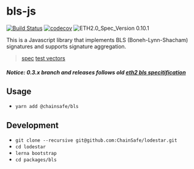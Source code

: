 # bls-js

[![Build Status](https://travis-ci.org/ChainSafe/lodestar.svg?branch=master)](https://travis-ci.org/ChainSafe/lodestar)
[![codecov](https://codecov.io/gh/ChainSafe/lodestar/branch/master/graph/badge.svg)](https://codecov.io/gh/ChainSafe/lodestar)
![ETH2.0_Spec_Version 0.10.1](https://img.shields.io/badge/ETH2.0_Spec_Version-0.10.1-2e86c1.svg)

This is a Javascript library that implements BLS (Boneh-Lynn-Shacham) signatures and supports signature aggregation.

>[spec](https://github.com/ethereum/eth2.0-specs/blob/v0.10.1/specs/phase0/beacon-chain.md#bls-signatures)
>[test vectors](https://github.com/ethereum/eth2.0-spec-tests/tree/master/tests/bls)

##### Notice: *0.3.x* branch and releases follows old [eth2 bls specitification](https://github.com/ethereum/eth2.0-specs/blob/v0.9.4/specs/bls_signature.md)

## Usage
- `yarn add @chainsafe/bls`

## Development
- `git clone --recursive git@github.com:ChainSafe/lodestar.git`
- `cd lodestar`
- `lerna bootstrap`
- `cd packages/bls`
